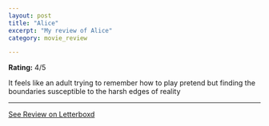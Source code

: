 ```yaml
---
layout: post
title: "Alice"
excerpt: "My review of Alice"
category: movie_review

---
```


**Rating:** 4/5

It feels like an adult trying to remember how to play pretend but finding the boundaries susceptible to the harsh edges of reality

<hr>

[See Review on Letterboxd](https://boxd.it/23Pmbv)
